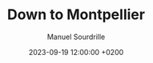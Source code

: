 ---
layout: post
title: "Down to Montpellier"
date: 2023-09-19 12:00:00 +0200
permalink: "down-to-montpellier.html"

featured: "yes"
tags: "new"
author: "Manuel Sourdrille"
displayed_date: "September 19, 2023"
article_id: "article_2023-09-19"
collection_id: "collection_bourges-agde"

link_collection: bikepacking-bourges-agde.html
active_collection: "Bikepacking from Bourges to Agde"
intro: "The journey kicks off in Nantes and heads towards the charming Bay of Bourgneuf. Nowadays, the area is all about oyster and salt farming, giving the scenery a unique touch. Once you move past the bay and cruise from La-Barre-de-Monts to La-Faute-sur-Mer, you'll notice the coastline is mostly urbanized, though its inhabitants remain sparse during the winter months. Scattered along the shoreline are pockets of dunes and pine forests, standing guard over the wetlands nestled farther inland. Moving on from La Faute-sur-Mer, you'll discover the Baie de l'Aiguillon, where the river La Sèvre Nortaise joins the Atlantic Ocean – a bustling hub for bird migrations. Following a pause in La Rochelle, I decided to switch from the EV1 to the V92, also known as La Flow Vélo, which led me towards Saintes. As I made my way to Saintes, a subtle transformation began to unfold, altering the landscape, vegetation, and architectural character that surrounded me."

statistics_duration: "2 days"
statistics_distance: "132 km"
statistics_ascent: "1,290 m"
statistics_surface: "6% unpaved"
statistics_highest_elevation: "1,220 m"
statistics_lowest_elevation: "0 m"

highlights_1_title: "Bay of Bourgneuf"
highlights_1_description: "Nestled between land and sea, the Bay of Bourgneuf is a charming and picturesque bay where oyster and salt farming create a harmonious landscape."
highlights_2_title: "Sandy dunes and pine forests"
highlights_2_description: "Despite being urbanized, while cycling along the EV1 between La-Barre-de-Monts and La-Faute-sur-Mer, you'll come across beautiful patches of sandy dunes and pine forests. Moreover, you'll be treated to the gentle and constant embrace of the ocean breeze."

img_thumbnail: assets/img/collection_bourges-agde_article_2023-09-19_thumbnail.jpg
img_bg: "article_2023-09-19"
---